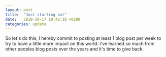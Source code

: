 ```yaml
---
layout: post
title:  "Just starting out"
date:   2018-10-17 10:42:18 +0200
categories: update
---
```

So let's do this, I hereby commit to posting at least 1 blog post per week to try to have
a little more impact on this world. I've learned so much from other peoples blog posts over
the years and it's time to give back.

